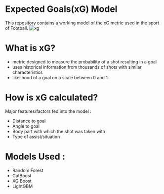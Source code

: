 # Expected Goals(xG) Model
This repository contains a working model of the xG metric used in the sport of Football.
![xg](https://github.com/ivan-reni-varghese/xG-Model/assets/86720578/62d7d3f4-dc9d-4a02-8dd5-00eb8e91dd1e)


# What is xG?
- metric designed to measure the probability of a shot resulting in a goal
- uses historical information from thousands of shots with similar characteristics
- likelihood of a goal on a scale between 0 and 1.

# How is xG calculated?
Major features/factors fed into the model :
- Distance to goal
- Angle to goal
- Body part with which the shot was taken with
- Type of assist/situation

# Models Used :
- Random Forest
- CatBoost
- XG Boost
- LightGBM
